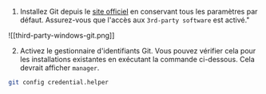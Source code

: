 1. Installez Git depuis le [site officiel](https://git-scm.com/download/win) en conservant tous les paramètres par défaut. Assurez-vous que l'accès aux `3rd-party software` est activé."

![[third-party-windows-git.png]]

2. Activez le gestionnaire d'identifiants Git. Vous pouvez vérifier cela pour les installations existantes en exécutant la commande ci-dessous. Cela devrait afficher `manager`.

```bash
git config credential.helper
```
